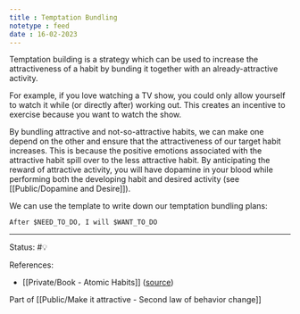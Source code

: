 ```yaml
---
title : Temptation Bundling
notetype : feed
date : 16-02-2023
---
```


Temptation building is a strategy which can be used to increase the attractiveness of a habit by bunding it together with an already-attractive activity. 

For example, if you love watching a TV show, you could only allow yourself to watch it while (or directly after) working out. This creates an incentive to exercise because you want to watch the show.

By bundling attractive and not-so-attractive habits, we can make one depend on the other and ensure that the attractiveness of our target habit increases. This is because the positive emotions associated with the attractive habit spill over to the less attractive habit. By anticipating the reward of attractive activity, you will have dopamine in your blood while performing both the developing habit and desired activity (see [[Public/Dopamine and Desire]]). 

We can use the template to write down our temptation bundling plans:
```
After $NEED_TO_DO, I will $WANT_TO_DO
```

-----

Status: #💡 

References:
- [[Private/Book - Atomic Habits]] ([source](https://www.amazon.com/gp/product/0735211299/ref=as_li_qf_asin_il_tl))

Part of [[Public/Make it attractive - Second law of behavior change]]